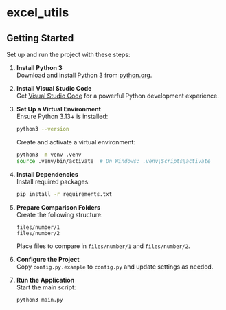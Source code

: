 # excel_utils

## Getting Started

Set up and run the project with these steps:

1. **Install Python 3**  
    Download and install Python 3 from [python.org](https://www.python.org/).

2. **Install Visual Studio Code**  
    Get [Visual Studio Code](https://code.visualstudio.com/) for a powerful Python development experience.

3. **Set Up a Virtual Environment**  
    Ensure Python 3.13+ is installed:
    ```bash
    python3 --version
    ```
    Create and activate a virtual environment:
    ```bash
    python3 -m venv .venv
    source .venv/bin/activate  # On Windows: .venv\Scripts\activate
    ```

4. **Install Dependencies**  
    Install required packages:
    ```bash
    pip install -r requirements.txt
    ```

5. **Prepare Comparison Folders**  
    Create the following structure:
    ```
    files/number/1
    files/number/2
    ```
    Place files to compare in `files/number/1` and `files/number/2`.

6. **Configure the Project**  
    Copy `config.py.example` to `config.py` and update settings as needed.

7. **Run the Application**  
    Start the main script:
    ```bash
    python3 main.py
    ```
